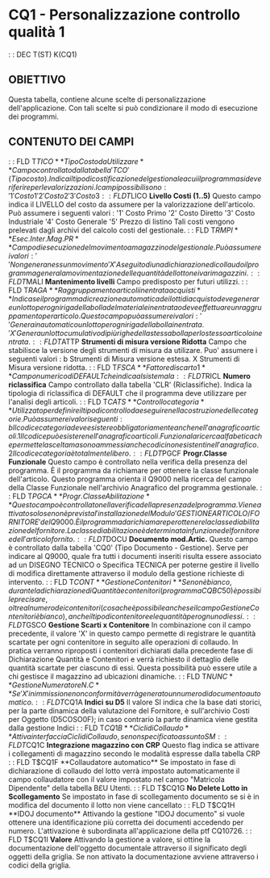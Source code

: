 # CQ1 - Personalizzazione controllo qualità 1
 :  : DEC T(ST) K(CQ1)
## OBIETTIVO
Questa tabella, contiene alcune scelte di personalizzazione dell'applicazione. Con tali scelte si può condizionare il modo di esecuzione dei programmi.
## CONTENUTO DEI CAMPI
 :  : FLD T$TICO **Tipo Costo da Utilizzare**
Campo controllato dalla tabella 'TCO' (Tipo costo). Indica il tipo di costificazione del gestionale a cui il programma si deve riferire per le valorizzazioni. I campi possibili sono : 
'1'  Costo 1
'2'  Costo 2
'3'  Costo 3
 :  : FLD T$LICO **Livello Costi (1..5)**
Questo campo indica il LIVELLO del costo da assumere per la valorizzazione dell'articolo.
Può assumere i seguenti valori : 
'1'  Costo Primo
'2'  Costo Diretto
'3'  Costo Industriale
'4'  Costo Generale
'5'  Prezzo di listino
Tali costi vengono prelevati dagli archivi del calcolo costi del gestionale.
 :  : FLD T$RMPI **Esec. Inter. Mag. PR**
Campo di esecuzione del movimento a magazzino del gestionale.
Può assumere i valori : 
' '  Non genera nessun movimento
'X'  A seguito di una dichiarazione di collaudo il programma genera la movimentazione delle quantità del lotto nei vari magazzini.
 :  : FLD T$MALI **Mantenimento livelli**
Campo predisposto per futuri utilizzi.
 :  : FLD T$RAGA **Raggruppamento articoli in entrata acquisti**
Indica se il programma di creazione automatica dei lotti di acquisto deve generare un lotto per ogni riga della bolla del materiale in entrata o deve effettuare un raggruppamento per articolo. Questo campo può assumere i valori : 
' '  Genera in automatico un lotto per ogni riga della bolla in entrata.
'X'  Genera un lotto cumulativo di più righe della stessa bolla per lo stesso articolo in entrata.
 :  : FLD T$ATTP **Strumenti di misura versione Ridotta**
Campo che stabilisce la versione degli strumenti di misura da utilizare. Puo' assumere i seguenti valori : 
b Strumenti di Misura versione estesa.
X Strumenti di Misura versione ridotta.
 :  : FLD T$FSCA **Fattore di scarto 1**
Campo numerico di DEFAULT che indica al sistema la % di scarto della quantità del lotto. Questo campo viene utilizzato qualora nell'anagrafica del gestionale non dia stata assegnata all'articolo la propria % di scarto. (es :  0,1 indica che su un lotto di 1000pz prevedo di scartarne 1).
 :  : FLD T$RICL **Numero riclassifica**
Campo controllato dalla tabella 'CLR' (Riclassifiche). Indica la tipologia di riclassifica di DEFAULT che il programma deve utilizzare per l'analisi degli articoli.
 :  : FLD T$CATS **Controllo categoria**
Utilizzato per definire il tipo di controllo da eseguire nella costruzione delle categorie. Può assumere i valori seguenti : 
b    Il codice categoria deve esistere obbligatoriamente anche nell'anagrafico articoli.
1    Il codice può esistere nell'anagrafico articoli. Funziona la ricerca alfabetica che permette la scelta ma sono ammessi anche codici non esistenti nell'anagrafico.
2    Il codice categoria è totalmente libero.
 :  : FLD T$PGCF **Progr.Classe Funzionale**
Questo campo è controllato nella verifica della presenza del programma. È il programma da richiamare per ottenere la classe funzionale dell'articolo. Questo programma orienta il Q9000 nella ricerca del campo della Classe Funzionale nell'archivio Anagrafico del programma gestionale.
 :  : FLD T$PGCA **Progr.Classe Abilitazione**
Questo campo è controllato nella verifica della presenza del programma. Viene attivato solo se non è prevista l'installazione del Modulo 'GESTIONE ARTICOLO/FORNITORE' del Q9000. È il programma da richiamare per ottenere la classe di abilitazione del fornitore. La classe di abilitazione è
determinata in funzione del fornitore e dell'articolo fornito.
 :  : FLD T$DOCU **Documento mod.Artic.**
Questo campo è controllato dalla tabella 'CQ0' (Tipo Documento - Gestione). Serve per indicare al Q9000, quale fra tutti i documenti inseriti risulta essere associato ad un DISEGNO TECNICO o Specifica TECNICA per poterne gestire il livello di modifica direttamente attraverso il modulo della gestione richieste di intervento.
 :  : FLD T$CONT **Gestione Contenitori**
Se non è bianco, durante la dichiarazione di Quantità e contenitori (programma CQBC50) è possibile precisare, oltre al numero dei contenitori (cosa che è possibile anche se il campo Gestione Contenitori è bianco), anche il tipo di contenitore e le quantità per ognuno di essi.
 :  : FLD T$GSCO **Gestione Scarti x Contenitore**
In combinazione con il campo precedente, il valore 'X' in questo campo permette di registrare le quantità scartate per ogni contenitore in seguito alle operazioni di collaudo. In pratica verranno riproposti i contenitori dichiarati dalla precedente fase di Dichiarazione Quantità e Contenitori e verrà richiesto il dettaglio delle quantità scartate per ciascuno di essi.
Questa possibilità può essere utile a chi gestisce il magazzino ad ubicazioni dinamiche.
 :  : FLD T$NUNC **Gestione Numeratore N.C**
Se 'X' in immissione non conformità verrà generato un numero di documento automatico.
 :  : FLD T$CQ1A **Indici su D5**
Il valore SI indica che la base dati storici, per la parte dinamica della valutazione del Fornitore, è sull'archivio Costi per Oggetto (D5COSO0F); in caso contrario la parte dinamica viene gestita dalla gestione Indici
 :  : FLD T$CQ1B **Cicli di Collaudo**
Attiva interfaccia Cicli di Collaudo, se non specificato assunto SM
 :  : FLD T$CQ1C **Integrazione magazzino con CRP**
Questo flag indica se attivare i collegamenti di magazzino secondo le modalità espresse dalla tabella CRP
 :  : FLD T$CQ1F **Collaudatore automatico**
Se impostato in fase di dichiarazione di collaudo del lotto verrà impostato automaticamente il campo collaudatore con il valore impostato nel campo "Matricola Dipendente" della tabella B£U Utenti.
 :  : FLD T$CQ1G **No Delete Lotto in Scollegamento**
Se impostato in fase di scollegamento documento se si è in modifica del documento il lotto non viene cancellato
 :  : FLD T$CQ1H **IDOJ documento**
Attivando la gestione "IDOJ documento" si vuole ottenere una identificazione più corretta dei documenti accedendo per
numero. L'attivazione è subordinata all'applicazione della ptf CQ10726.
 :  : FLD T$CQ1I **Valore**
Attivando la gestione a valore, si ottine la documentazione dell'oggetto documentale attraverso il significato degli oggetti della griglia. Se non attivato la documentazione avviene attraverso i codici della griglia.
